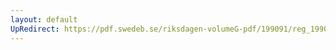 ```yaml
---
layout: default
UpRedirect: https://pdf.swedeb.se/riksdagen-volumeG-pdf/199091/reg_199091/reg_199091_0257.pdf
---
```

